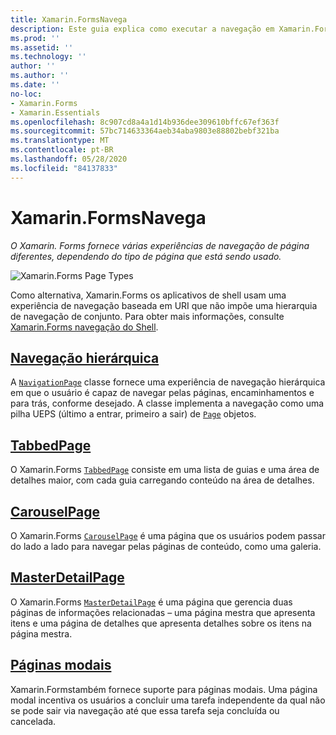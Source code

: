 ```yaml
---
title: Xamarin.FormsNavega
description: Este guia explica como executar a navegação em Xamarin.Forms aplicativos. Xamarin.Formsfornece várias experiências de navegação de página diferentes, dependendo do tipo de página que está sendo usado.
ms.prod: ''
ms.assetid: ''
ms.technology: ''
author: ''
ms.author: ''
ms.date: ''
no-loc:
- Xamarin.Forms
- Xamarin.Essentials
ms.openlocfilehash: 8c907cd8a4a1d14b936dee309610bffc67ef363f
ms.sourcegitcommit: 57bc714633364aeb34aba9803e88802bebf321ba
ms.translationtype: MT
ms.contentlocale: pt-BR
ms.lasthandoff: 05/28/2020
ms.locfileid: "84137833"
---
```

# <a name="xamarinforms-navigation"></a>Xamarin.FormsNavega

_O Xamarin. Forms fornece várias experiências de navegação de página diferentes, dependendo do tipo de página que está sendo usado._

![](images/page-types.png "Xamarin.Forms Page Types")

Como alternativa, Xamarin.Forms os aplicativos de shell usam uma experiência de navegação baseada em URI que não impõe uma hierarquia de navegação de conjunto. Para obter mais informações, consulte [ Xamarin.Forms navegação do Shell](~/xamarin-forms/app-fundamentals/shell/navigation.md).

## <a name="hierarchical-navigation"></a>[Navegação hierárquica](hierarchical.md)

A [`NavigationPage`](xref:Xamarin.Forms.NavigationPage) classe fornece uma experiência de navegação hierárquica em que o usuário é capaz de navegar pelas páginas, encaminhamentos e para trás, conforme desejado. A classe implementa a navegação como uma pilha UEPS (último a entrar, primeiro a sair) de [`Page`](xref:Xamarin.Forms.Page) objetos.

## <a name="tabbedpage"></a>[TabbedPage](tabbed-page.md)

O Xamarin.Forms [`TabbedPage`](xref:Xamarin.Forms.TabbedPage) consiste em uma lista de guias e uma área de detalhes maior, com cada guia carregando conteúdo na área de detalhes.

## <a name="carouselpage"></a>[CarouselPage](carousel-page.md)

O Xamarin.Forms [`CarouselPage`](xref:Xamarin.Forms.CarouselPage) é uma página que os usuários podem passar do lado a lado para navegar pelas páginas de conteúdo, como uma galeria.

## <a name="masterdetailpage"></a>[MasterDetailPage](master-detail-page.md)

O Xamarin.Forms [`MasterDetailPage`](xref:Xamarin.Forms.MasterDetailPage) é uma página que gerencia duas páginas de informações relacionadas – uma página mestra que apresenta itens e uma página de detalhes que apresenta detalhes sobre os itens na página mestra.

## <a name="modal-pages"></a>[Páginas modais](modal.md)

Xamarin.Formstambém fornece suporte para páginas modais. Uma página modal incentiva os usuários a concluir uma tarefa independente da qual não se pode sair via navegação até que essa tarefa seja concluída ou cancelada.

